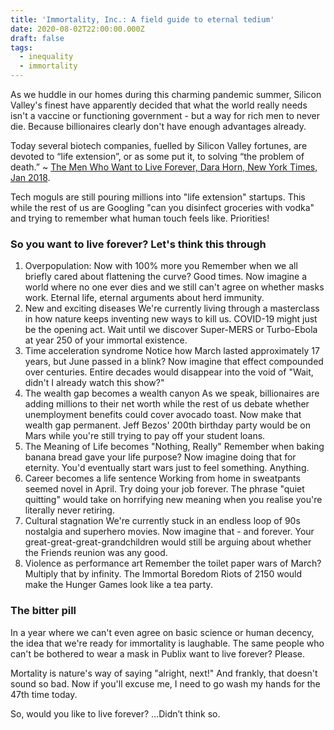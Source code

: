 ```yaml
---
title: 'Immortality, Inc.: A field guide to eternal tedium'
date: 2020-08-02T22:00:00.000Z
draft: false
tags:
  - inequality
  - immortality
---
```


As we huddle in our homes during this charming pandemic summer, Silicon Valley's finest have apparently decided that what the world really needs isn't a vaccine or functioning government - but a way for rich men to never die. Because billionaires clearly don't have enough advantages already.

Today several biotech companies, fuelled by Silicon Valley fortunes, are devoted to “life extension”, or as some put it, to solving “the problem of death.” \~ [The Men Who Want to Live Forever, Dara Horn, New York Times, Jan 2018](https://www.nytimes.com/2018/01/25/opinion/sunday/silicon-valley-immortality.html).

Tech moguls are still pouring millions into "life extension" startups. This while the rest of us are Googling "can you disinfect groceries with vodka" and trying to remember what human touch feels like. Priorities!

### So you want to live forever? Let's think this through

1. Overpopulation: Now with 100% more you
   Remember when we all briefly cared about flattening the curve? Good times. Now imagine a world where no one ever dies and we still can't agree on whether masks work. Eternal life, eternal arguments about herd immunity.
2. New and exciting diseases
   We're currently living through a masterclass in how nature keeps inventing new ways to kill us. COVID-19 might just be the opening act. Wait until we discover Super-MERS or Turbo-Ebola at year 250 of your immortal existence.
3. Time acceleration syndrome
   Notice how March lasted approximately 17 years, but June passed in a blink? Now imagine that effect compounded over centuries. Entire decades would disappear into the void of "Wait, didn't I already watch this show?"
4. The wealth gap becomes a wealth canyon
   As we speak, billionaires are adding millions to their net worth while the rest of us debate whether unemployment benefits could cover avocado toast. Now make that wealth gap permanent. Jeff Bezos' 200th birthday party would be on Mars while you're still trying to pay off your student loans.
5. The Meaning of Life becomes "Nothing, Really"
   Remember when baking banana bread gave your life purpose? Now imagine doing that for eternity. You'd eventually start wars just to feel something. Anything.
6. Career becomes a life sentence
   Working from home in sweatpants seemed novel in April. Try doing your job forever. The phrase "quiet quitting" would take on horrifying new meaning when you realise you're literally never retiring.
7. Cultural stagnation
   We're currently stuck in an endless loop of 90s nostalgia and superhero movies. Now imagine that - and forever. Your great-great-great-grandchildren would still be arguing about whether the Friends reunion was any good.
8. Violence as performance art
   Remember the toilet paper wars of March? Multiply that by infinity. The Immortal Boredom Riots of 2150 would make the Hunger Games look like a tea party.

### The bitter pill

In a year where we can't even agree on basic science or human decency, the idea that we're ready for immortality is laughable. The same people who can't be bothered to wear a mask in Publix want to live forever? Please.

Mortality is nature's way of saying "alright, next!" And frankly, that doesn't sound so bad. Now if you'll excuse me, I need to go wash my hands for the 47th time today.

So, would you like to live forever?
…Didn’t think so.
